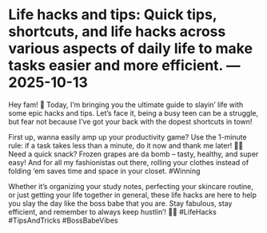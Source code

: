 # Life hacks and tips: Quick tips, shortcuts, and life hacks across various aspects of daily life to make tasks easier and more efficient. — 2025-10-13

Hey fam! 🌟 Today, I’m bringing you the ultimate guide to slayin’ life with some epic hacks and tips. Let’s face it, being a busy teen can be a struggle, but fear not because I’ve got your back with the dopest shortcuts in town! 

First up, wanna easily amp up your productivity game? Use the 1-minute rule: if a task takes less than a minute, do it now and thank me later! 💁‍♀️ Need a quick snack? Frozen grapes are da bomb – tasty, healthy, and super easy! And for all my fashionistas out there, rolling your clothes instead of folding ‘em saves time and space in your closet. #Winning

Whether it’s organizing your study notes, perfecting your skincare routine, or just getting your life together in general, these life hacks are here to help you slay the day like the boss babe that you are. Stay fabulous, stay efficient, and remember to always keep hustlin’! 🌟💪 #LifeHacks #TipsAndTricks #BossBabeVibes